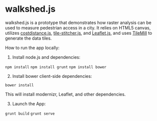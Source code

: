 # walkshed.js

walkshed.js is a prototype that demonstrates how raster analysis can be used to measure pedestrian access in a city. It relies on HTML5 canvas, utilizes [costdistance.js](https://github.com/atogle/costdistance.js), [tile-stitcher.js](https://github.com/atogle/tile-stitcher.js), and [Leaflet.js](https://github.com/CloudMade/Leaflet), and uses [TileMill](http://mapbox.com/tilemill/) to generate the data tiles.

How to run the app locally:

1. Install node.js and dependencies:

  `npm install`
  `npm install grunt`
  `npm install bower`

2. Install bower client-side dependencies:

  `bower install`

This will install modernizr, Leaflet, and other dependencies.

3. Launch the App:

  `grunt build`
  `grunt serve`
